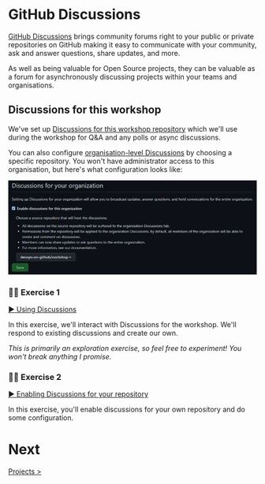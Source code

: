# GitHub Discussions

[GitHub Discussions](https://resources.github.com/devops/process/planning/discussions/) brings community forums right to your public or private repositories on GitHub making it easy to communicate with your community, ask and answer questions, share updates, and more.

As well as being valuable for Open Source projects, they can be valuable as a forum for asynchronously discussing projects within your teams and organisations. 

## Discussions for this workshop

We've set up [Discussions for this workshop repository](https://github.com/devops-on-github/workshop/discussions) which we'll use during the workshop for Q&A and any polls or async discussions.

You can also configure [organisation-level Discussions](https://github.com/orgs/devops-on-github/discussions) by choosing a specific repository. You won't have administrator access to this organisation, but here's what configuration looks like:

![Organisation Discussions](../../images/org-discussions.png)

### 👩‍💻 Exercise 1

[▶️ Using Discussions](exercise-1.md)

In this exercise, we'll interact with Discussions for the workshop. We'll respond to existing discussions and create our own.

_This is primarily an exploration exercise, so feel free to experiment! You won't break anything I promise._

### 👩‍💻 Exercise 2

[▶️ Enabling Discussions for your repository](exercise-2.md)

In this exercise, you'll enable discussions for your own repository and do some configuration.

# Next
[Projects &gt;](../2.3-Projects/)